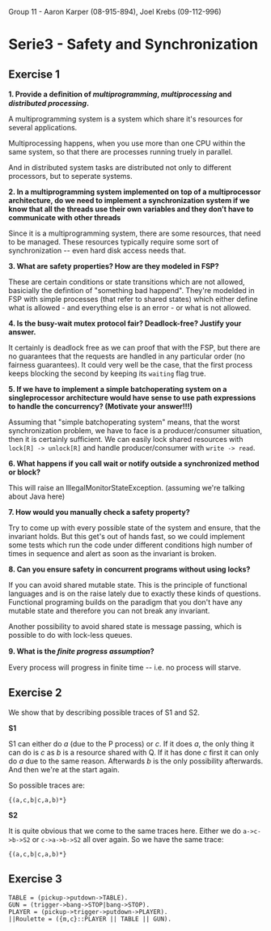 Group 11  - Aaron Karper (08-915-894), Joel Krebs (09-112-996)

# Serie3 - Safety and Synchronization

## Exercise 1

**1. Provide a deﬁnition of *multiprogramming*, *multiprocessing* and *distributed processing*.**

A multiprogramming system is a system which share it's resources for several
applications.

Multiprocessing happens, when you use more than one CPU within the same system,
so that there are processes running truely in parallel.

And in distributed system tasks are distributed not only to different
processors, but to seperate systems.

**2. In a multiprogramming system implemented on top of a multiprocessor architecture, do we need to implement a synchronization system if we know that all the threads use their own variables and they don’t have to communicate with other threads**

Since it is a multiprogramming system, there are some resources, that need to be
managed. These resources typically require some sort of synchronization -- even
hard disk access needs that.

**3. What are safety properties? How are they modeled in FSP?**

These are certain conditions or state transitions which are not allowed,
basicially the defintion of "something bad happend". They're modelded in FSP
with simple processes (that refer to shared states) which either define what is
allowed - and everything else is an error - or what is not allowed.

**4. Is the busy-wait mutex protocol fair? Deadlock-free? Justify your answer.**

It certainly is deadlock free as we can proof that with the FSP, but there are
no guarantees that the requests are handled in any particular order (no fairness
guarantees). It could very well be the case, that the first process keeps
blocking the second by keeping its `waiting` flag true.

**5. If we have to implement a simple batchoperating system on a singleprocessor architecture would have sense to use path expressions to handle the concurrency? (Motivate your answer!!!)**

Assuming that "simple batchoperating system" means, that the worst
synchronization problem, we have to face is a producer/consumer situation, then
it is certainly sufficient. We can easily lock shared resources with 
`lock[R] -> unlock[R]` and handle producer/consumer with `write -> read`.

**6. What happens if you call wait or notify outside a synchronized method or block?**

This will raise an IllegalMonitorStateException. (assuming we're talking about
Java here)

**7. How would you manually check a safety property?**

Try to come up with every possible state of the system and ensure, that the
invariant holds. But this get's out of hands fast, so we could implement some
tests which run the code under different conditions high number of times in
sequence and alert as soon as the invariant is broken.

**8. Can you ensure safety in concurrent programs without using locks?**

If you can avoid shared mutable state. This is the principle of functional
languages and is on the raise lately due to exactly these kinds of questions.
Functional programing builds on the paradigm that you don't have any mutable
state and therefore you can not break any invariant.

Another possibility to avoid shared state is message passing, which is possible
to do with lock-less queues.

**9. What is the *ﬁnite progress assumption*?**

Every process will progress in finite time -- i.e. no process will starve.

## Exercise 2

We show that by describing possible traces of S1 and S2.

**S1**

S1 can either do *a* (due to the P process) or *c*. If it does *a*, the only
thing it can do is *c* as *b* is a resource shared with Q. If it has done *c*
first it can only do *a* due to the same reason. Afterwards *b* is the only
possibility afterwards. And then we're at the start again.

So possible traces are:

    {(a,c,b|c,a,b)*}

**S2**

It is quite obvious that we come to the same traces here. Either we do
`a->c->b->S2` or `c->a->b->S2` all over again. So we have the same trace:

    {(a,c,b|c,a,b)*}

## Exercise 3

    TABLE = (pickup->putdown->TABLE).
    GUN = (trigger->bang->STOP|bang->STOP).
    PLAYER = (pickup->trigger->putdown->PLAYER).
    ||Roulette = ({m,c}::PLAYER || TABLE || GUN).





